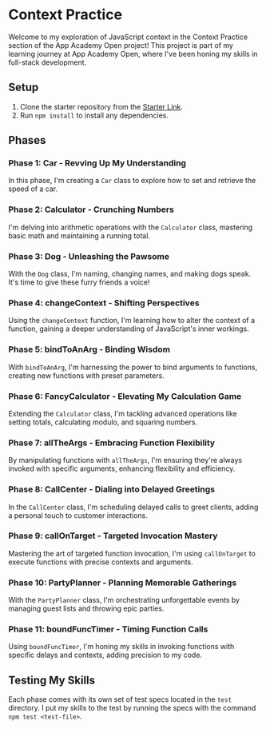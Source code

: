 # Context Practice

Welcome to my exploration of JavaScript context in the Context Practice section of the App Academy Open project! This project is part of my learning journey at App Academy Open, where I've been honing my skills in full-stack development.

## Setup

1. Clone the starter repository from the [Starter Link](starter-link).
2. Run `npm install` to install any dependencies.

## Phases

### Phase 1: Car - Revving Up My Understanding

In this phase, I'm creating a `Car` class to explore how to set and retrieve the speed of a car.

### Phase 2: Calculator - Crunching Numbers

I'm delving into arithmetic operations with the `Calculator` class, mastering basic math and maintaining a running total.

### Phase 3: Dog - Unleashing the Pawsome

With the `Dog` class, I'm naming, changing names, and making dogs speak. It's time to give these furry friends a voice!

### Phase 4: changeContext - Shifting Perspectives

Using the `changeContext` function, I'm learning how to alter the context of a function, gaining a deeper understanding of JavaScript's inner workings.

### Phase 5: bindToAnArg - Binding Wisdom

With `bindToAnArg`, I'm harnessing the power to bind arguments to functions, creating new functions with preset parameters.

### Phase 6: FancyCalculator - Elevating My Calculation Game

Extending the `Calculator` class, I'm tackling advanced operations like setting totals, calculating modulo, and squaring numbers.

### Phase 7: allTheArgs - Embracing Function Flexibility

By manipulating functions with `allTheArgs`, I'm ensuring they're always invoked with specific arguments, enhancing flexibility and efficiency.

### Phase 8: CallCenter - Dialing into Delayed Greetings

In the `CallCenter` class, I'm scheduling delayed calls to greet clients, adding a personal touch to customer interactions.

### Phase 9: callOnTarget - Targeted Invocation Mastery

Mastering the art of targeted function invocation, I'm using `callOnTarget` to execute functions with precise contexts and arguments.

### Phase 10: PartyPlanner - Planning Memorable Gatherings

With the `PartyPlanner` class, I'm orchestrating unforgettable events by managing guest lists and throwing epic parties.

### Phase 11: boundFuncTimer - Timing Function Calls

Using `boundFuncTimer`, I'm honing my skills in invoking functions with specific delays and contexts, adding precision to my code.

## Testing My Skills

Each phase comes with its own set of test specs located in the `test` directory. I put my skills to the test by running the specs with the command `npm test <test-file>`.
